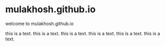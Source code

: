 # mulakhosh.github.io
welcome to mulakhosh.github.io

this is a text. this is a text. this is a text. this is a text. this is a text. this is a text. 
